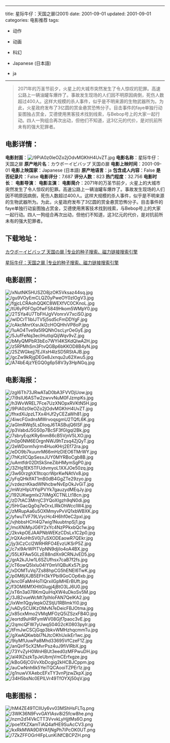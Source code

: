 
---
title: 星际牛仔：天国之扉(2001)
date: 2001-09-01
updated: 2001-09-01
categories: 电影推荐
tags:
- 动作
- 动画
- 科幻

- Japanese (日本語)
- ja
---


> 2071年的万圣节前夕，火星上的大城市突然发生了令人惊叹的犯罪。高速公路上一辆油罐车爆炸了。事故发生现场的人们因不明原因病倒，死伤人数超过400人。这样大规模的杀人事件，似乎是不明来源的生物武器所为。为此，火星政府发布了3亿圆的赏金悬赏恐怖分子。目击事件的faye单独行动妄图独占赏金，艾德使用黑客技术找到线索，与Bebop号上的大家一起行动。四人一狗组合再次出动，但他们不知道，这3亿元的代价，是对抗前所未有的强大犯罪者。

## **电影详情**：

**电影封面**：<img src="https://image.tmdb.org/t/p/w200/9PiA0z0leOZo2jOdvMGKhH4UvZT.jpg" alt="/9PiA0z0leOZo2jOdvMGKhH4UvZT.jpg" title="/9PiA0z0leOZo2jOdvMGKhH4UvZT.jpg">
**电影名称**：星际牛仔：天国之扉
**原产地片名**：カウボーイビバップ 天国の扉
**电影上映时间**：2001-09-01
**电影上映国家**：Japanese (日本語)
**原产地语言**：ja
**包含成人内容**：False
**是否纪录片**：False
**电影评分**：7.687
**评分人数**：823
**热门程度**：32.756
**电影时长**：
**电影导演**：
**电影主演**：
**电影简介**：2071年的万圣节前夕，火星上的大城市突然发生了令人惊叹的犯罪。高速公路上一辆油罐车爆炸了。事故发生现场的人们因不明原因病倒，死伤人数超过400人。这样大规模的杀人事件，似乎是不明来源的生物武器所为。为此，火星政府发布了3亿圆的赏金悬赏恐怖分子。目击事件的faye单独行动妄图独占赏金，艾德使用黑客技术找到线索，与Bebop号上的大家一起行动。四人一狗组合再次出动，但他们不知道，这3亿元的代价，是对抗前所未有的强大犯罪者。

## **下载地址**：
[カウボーイビバップ 天国の扉 |专业的种子搜索、磁力链接搜索引擎](https://movie.amd794.com:2083/?search=%E3%82%AB%E3%82%A6%E3%83%9C%E3%83%BC%E3%82%A4%E3%83%93%E3%83%90%E3%83%83%E3%83%97%20%E5%A4%A9%E5%9B%BD%E3%81%AE%E6%89%89&ordering=&mode=match_phrase&page_size=10&page=1)

[星际牛仔：天国之扉 |专业的种子搜索、磁力链接搜索引擎](https://movie.amd794.com:2083/?search=%E6%98%9F%E9%99%85%E7%89%9B%E4%BB%94%EF%BC%9A%E5%A4%A9%E5%9B%BD%E4%B9%8B%E6%89%89&ordering=&mode=match_phrase&page_size=10&page=1)
 

## **电影剧照**：
<img src="https://image.tmdb.org/t/p/original/xNutNK5HUSZO8jzOK5Vksaz44sq.jpg" alt="/xNutNK5HUSZO8jzOK5Vksaz44sq.jpg" title="/xNutNK5HUSZO8jzOK5Vksaz44sq.jpg"><img src="https://image.tmdb.org/t/p/original/gu9VOyEmCLQZ0yPweOY0zIOgV3.jpg" alt="/gu9VOyEmCLQZ0yPweOY0zIOgV3.jpg" title="/gu9VOyEmCLQZ0yPweOY0zIOgV3.jpg"><img src="https://image.tmdb.org/t/p/original/fgjcLCRAohQQKC8WEXfVC0CKnoL.jpg" alt="/fgjcLCRAohQQKC8WEXfVC0CKnoL.jpg" title="/fgjcLCRAohQQKC8WEXfVC0CKnoL.jpg"><img src="https://image.tmdb.org/t/p/original/tU6yP0FOpOfwF5849Hkom5WMpY0.jpg" alt="/tU6yP0FOpOfwF5849Hkom5WMpY0.jpg" title="/tU6yP0FOpOfwF5849Hkom5WMpY0.jpg"><img src="https://image.tmdb.org/t/p/original/2TSYa4U7TbFHJgVVonrxV7xciSO.jpg" alt="/2TSYa4U7TbFHJgVVonrxV7xciSO.jpg" title="/2TSYa4U7TbFHJgVVonrxV7xciSO.jpg"><img src="https://image.tmdb.org/t/p/original/wlDCrT1ibIJTV5j5sd5cFmDDYgF.jpg" alt="/wlDCrT1ibIJTV5j5sd5cFmDDYgF.jpg" title="/wlDCrT1ibIJTV5j5sd5cFmDDYgF.jpg"><img src="https://image.tmdb.org/t/p/original/cAkcMnrtXsrJkl2cHOQHhiVP8oP.jpg" alt="/cAkcMnrtXsrJkl2cHOQHhiVP8oP.jpg" title="/cAkcMnrtXsrJkl2cHOQHhiVP8oP.jpg"><img src="https://image.tmdb.org/t/p/original/1uAO4Tve9a5l9QNhOscLyrOeGyE.jpg" alt="/1uAO4Tve9a5l9QNhOscLyrOeGyE.jpg" title="/1uAO4Tve9a5l9QNhOscLyrOeGyE.jpg"><img src="https://image.tmdb.org/t/p/original/5JufFeNq3eclHutIqiQijWqv9vZ.jpg" alt="/5JufFeNq3eclHutIqiQijWqv9vZ.jpg" title="/5JufFeNq3eclHutIqiQijWqv9vZ.jpg"><img src="https://image.tmdb.org/t/p/original/bMyQMPbR3bEo7WYI4KSKdQlwA2H.jpg" alt="/bMyQMPbR3bEo7WYI4KSKdQlwA2H.jpg" title="/bMyQMPbR3bEo7WYI4KSKdQlwA2H.jpg"><img src="https://image.tmdb.org/t/p/original/z5RPMhSm3FtvQGBp6bKKOD8B4yN.jpg" alt="/z5RPMhSm3FtvQGBp6bKKOD8B4yN.jpg" title="/z5RPMhSm3FtvQGBp6bKKOD8B4yN.jpg"><img src="https://image.tmdb.org/t/p/original/25ZWGkejj7EJXsH4lzSD5RStAJB.jpg" alt="/25ZWGkejj7EJXsH4lzSD5RStAJB.jpg" title="/25ZWGkejj7EJXsH4lzSD5RStAJB.jpg"><img src="https://image.tmdb.org/t/p/original/gcZw9kRjgDEGe8Jxnqu2u62Xwu5.jpg" alt="/gcZw9kRjgDEGe8Jxnqu2u62Xwu5.jpg" title="/gcZw9kRjgDEGe8Jxnqu2u62Xwu5.jpg"><img src="https://image.tmdb.org/t/p/original/A74bE4jzYEGQ0g6p58V3y3HpNGq.jpg" alt="/A74bE4jzYEGQ0g6p58V3y3HpNGq.jpg" title="/A74bE4jzYEGQ0g6p58V3y3HpNGq.jpg">

## **电影海报**：
<img src="https://image.tmdb.org/t/p/original/zgI6Th73JRwATaD0bA3FVVDjUow.jpg" alt="/zgI6Th73JRwATaD0bA3FVVDjUow.jpg" title="/zgI6Th73JRwATaD0bA3FVVDjUow.jpg"><img src="https://image.tmdb.org/t/p/original/7i9sIU6ASTw2zwvvNuM0FJzmpKs.jpg" alt="/7i9sIU6ASTw2zwvvNuM0FJzmpKs.jpg" title="/7i9sIU6ASTw2zwvvNuM0FJzmpKs.jpg"><img src="https://image.tmdb.org/t/p/original/h3WvWREL7Fce7UzXNOpxRVKtN5H.jpg" alt="/h3WvWREL7Fce7UzXNOpxRVKtN5H.jpg" title="/h3WvWREL7Fce7UzXNOpxRVKtN5H.jpg"><img src="https://image.tmdb.org/t/p/original/9PiA0z0leOZo2jOdvMGKhH4UvZT.jpg" alt="/9PiA0z0leOZo2jOdvMGKhH4UvZT.jpg" title="/9PiA0z0leOZo2jOdvMGKhH4UvZT.jpg"><img src="https://image.tmdb.org/t/p/original/fhxdXiJpzLTXx4HJf2yCEZaWh81.jpg" alt="/fhxdXiJpzLTXx4HJf2yCEZaWh81.jpg" title="/fhxdXiJpzLTXx4HJf2yCEZaWh81.jpg"><img src="https://image.tmdb.org/t/p/original/4iwcFGxdnsMWrvoqsgmU2TQfL6K.jpg" alt="/4iwcFGxdnsMWrvoqsgmU2TQfL6K.jpg" title="/4iwcFGxdnsMWrvoqsgmU2TQfL6K.jpg"><img src="https://image.tmdb.org/t/p/original/aGlmRWq5LsDIoqJ6TASBujQ6ISF.jpg" alt="/aGlmRWq5LsDIoqJ6TASBujQ6ISF.jpg" title="/aGlmRWq5LsDIoqJ6TASBujQ6ISF.jpg"><img src="https://image.tmdb.org/t/p/original/p3VabdJ5GS0p7BcSF3fGIgql2Bk.jpg" alt="/p3VabdJ5GS0p7BcSF3fGIgql2Bk.jpg" title="/p3VabdJ5GS0p7BcSF3fGIgql2Bk.jpg"><img src="https://image.tmdb.org/t/p/original/7sbryEqzKRy6nm86cB5VjnV5LXO.jpg" alt="/7sbryEqzKRy6nm86cB5VjnV5LXO.jpg" title="/7sbryEqzKRy6nm86cB5VjnV5LXO.jpg"><img src="https://image.tmdb.org/t/p/original/n0p0NM6EOrgnNWJ9hTzsq4ZjQyT.jpg" alt="/n0p0NM6EOrgnNWJ9hTzsq4ZjQyT.jpg" title="/n0p0NM6EOrgnNWJ9hTzsq4ZjQyT.jpg"><img src="https://image.tmdb.org/t/p/original/2eWDorm1vjrm4HuoKHrj2Ef72ra.jpg" alt="/2eWDorm1vjrm4HuoKHrj2Ef72ra.jpg" title="/2eWDorm1vjrm4HuoKHrj2Ef72ra.jpg"><img src="https://image.tmdb.org/t/p/original/eDO9b7kuunrM66mHzDIEO6TMrWY.jpg" alt="/eDO9b7kuunrM66mHzDIEO6TMrWY.jpg" title="/eDO9b7kuunrM66mHzDIEO6TMrWY.jpg"><img src="https://image.tmdb.org/t/p/original/7hKzllCQpSesxJUY0MYRBoCgb8B.jpg" alt="/7hKzllCQpSesxJUY0MYRBoCgb8B.jpg" title="/7hKzllCQpSesxJUY0MYRBoCgb8B.jpg"><img src="https://image.tmdb.org/t/p/original/uAmtfdr02DtSkSneZibHMymSgP0.jpg" alt="/uAmtfdr02DtSkSneZibHMymSgP0.jpg" title="/uAmtfdr02DtSkSneZibHMymSgP0.jpg"><img src="https://image.tmdb.org/t/p/original/3ZHg1EK5TFUdvmyoL1XXJOe50zq.jpg" alt="/3ZHg1EK5TFUdvmyoL1XXJOe50zq.jpg" title="/3ZHg1EK5TFUdvmyoL1XXJOe50zq.jpg"><img src="https://image.tmdb.org/t/p/original/3w60rzghX1ltcqcrWprKwNAtVx8.jpg" alt="/3w60rzghX1ltcqcrWprKwNAtVx8.jpg" title="/3w60rzghX1ltcqcrWprKwNAtVx8.jpg"><img src="https://image.tmdb.org/t/p/original/yFqQHkIfAT1mB0dB4GgZTe29zyo.jpg" alt="/yFqQHkIfAT1mB0dB4GgZTe29zyo.jpg" title="/yFqQHkIfAT1mB0dB4GgZTe29zyo.jpg"><img src="https://image.tmdb.org/t/p/original/vzdeznKkadWNhcbwNvEpOkJvGiT.jpg" alt="/vzdeznKkadWNhcbwNvEpOkJvGiT.jpg" title="/vzdeznKkadWNhcbwNvEpOkJvGiT.jpg"><img src="https://image.tmdb.org/t/p/original/mWzHlpUtYqiPVYk7gauzydMEqJy.jpg" alt="/mWzHlpUtYqiPVYk7gauzydMEqJy.jpg" title="/mWzHlpUtYqiPVYk7gauzydMEqJy.jpg"><img src="https://image.tmdb.org/t/p/original/192UKwgmIx27iIMgXCTNLLt18cn.jpg" alt="/192UKwgmIx27iIMgXCTNLLt18cn.jpg" title="/192UKwgmIx27iIMgXCTNLLt18cn.jpg"><img src="https://image.tmdb.org/t/p/original/zD7tAC3MrnjC3YQoXIgzh9qN0di.jpg" alt="/zD7tAC3MrnjC3YQoXIgzh9qN0di.jpg" title="/zD7tAC3MrnjC3YQoXIgzh9qN0di.jpg"><img src="https://image.tmdb.org/t/p/original/5HrGacQg0q7eOrxLlRkOhWccIW4.jpg" alt="/5HrGacQg0q7eOrxLlRkOhWccIW4.jpg" title="/5HrGacQg0q7eOrxLlRkOhWccIW4.jpg"><img src="https://image.tmdb.org/t/p/original/zMRupAa6u5OXMmyvPvVQ1xbWBXK.jpg" alt="/zMRupAa6u5OXMmyvPvVQ1xbWBXK.jpg" title="/zMRupAa6u5OXMmyvPvVQ1xbWBXK.jpg"><img src="https://image.tmdb.org/t/p/original/yfwuTVF79LVycHc4H6hf0eC2pxI.jpg" alt="/yfwuTVF79LVycHc4H6hf0eC2pxI.jpg" title="/yfwuTVF79LVycHc4H6hf0eC2pxI.jpg"><img src="https://image.tmdb.org/t/p/original/vjhbbsHCH4Q7wig1NuubtnpSj1.jpg" alt="/vjhbbsHCH4Q7wig1NuubtnpSj1.jpg" title="/vjhbbsHCH4Q7wig1NuubtnpSj1.jpg"><img src="https://image.tmdb.org/t/p/original/moXNiMyJG6Y2xYc4NzPPkxbQc1w.jpg" alt="/moXNiMyJG6Y2xYc4NzPPkxbQc1w.jpg" title="/moXNiMyJG6Y2xYc4NzPPkxbQc1w.jpg"><img src="https://image.tmdb.org/t/p/original/2kvkpOEJAAPNbWEKzCDsLx1C2p0.jpg" alt="/2kvkpOEJAAPNbWEKzCDsLx1C2p0.jpg" title="/2kvkpOEJAAPNbWEKzCDsLx1C2p0.jpg"><img src="https://image.tmdb.org/t/p/original/rQXAoHhSV0j7uSXODEaowR7QEkr.jpg" alt="/rQXAoHhSV0j7uSXODEaowR7QEkr.jpg" title="/rQXAoHhSV0j7uSXODEaowR7QEkr.jpg"><img src="https://image.tmdb.org/t/p/original/jy3iCzCcl2WRHRFO4EvzUKSrP5Z.jpg" alt="/jy3iCzCcl2WRHRFO4EvzUKSrP5Z.jpg" title="/jy3iCzCcl2WRHRFO4EvzUKSrP5Z.jpg"><img src="https://image.tmdb.org/t/p/original/c7xl9ArWPlTVpNN9djiIo4oA4BX.jpg" alt="/c7xl9ArWPlTVpNN9djiIo4oA4BX.jpg" title="/c7xl9ArWPlTVpNN9djiIo4oA4BX.jpg"><img src="https://image.tmdb.org/t/p/original/55LKFAw5GLzE88ndXn9CRNJvED5.jpg" alt="/55LKFAw5GLzE88ndXn9CRNJvED5.jpg" title="/55LKFAw5GLzE88ndXn9CRNJvED5.jpg"><img src="https://image.tmdb.org/t/p/original/grA2kJUw1L6SZUfhsx7caB7f2fs.jpg" alt="/grA2kJUw1L6SZUfhsx7caB7f2fs.jpg" title="/grA2kJUw1L6SZUfhsx7caB7f2fs.jpg"><img src="https://image.tmdb.org/t/p/original/cT6owQ5Ixlu04lY0mVIQBuKx57t.jpg" alt="/cT6owQ5Ixlu04lY0mVIQBuKx57t.jpg" title="/cT6owQ5Ixlu04lY0mVIQBuKx57t.jpg"><img src="https://image.tmdb.org/t/p/original/xDOMTuVq7Zs88hpCG5hENEI6TwK.jpg" alt="/xDOMTuVq7Zs88hpCG5hENEI6TwK.jpg" title="/xDOMTuVq7Zs88hpCG5hENEI6TwK.jpg"><img src="https://image.tmdb.org/t/p/original/p0M6jXJB5EFH3kYPbi9GoCOp6xb.jpg" alt="/p0M6jXJB5EFH3kYPbi9GoCOp6xb.jpg" title="/p0M6jXJB5EFH3kYPbi9GoCOp6xb.jpg"><img src="https://image.tmdb.org/t/p/original/knc0FaMnHoTlQrxilGpMHErBUft.jpg" alt="/knc0FaMnHoTlQrxilGpMHErBUft.jpg" title="/knc0FaMnHoTlQrxilGpMHErBUft.jpg"><img src="https://image.tmdb.org/t/p/original/f3OM6MfXHltGIugj4jBtO3LJ6U0.jpg" alt="/f3OM6MfXHltGIugj4jBtO3LJ6U0.jpg" title="/f3OM6MfXHltGIugj4jBtO3LJ6U0.jpg"><img src="https://image.tmdb.org/t/p/original/xT6n3a078KmQuiHqXW4uDkoSv5M.jpg" alt="/xT6n3a078KmQuiHqXW4uDkoSv5M.jpg" title="/xT6n3a078KmQuiHqXW4uDkoSv5M.jpg"><img src="https://image.tmdb.org/t/p/original/3JB2vueWcMt7plhloFAN7QelKA2.jpg" alt="/3JB2vueWcMt7plhloFAN7QelKA2.jpg" title="/3JB2vueWcMt7plhloFAN7QelKA2.jpg"><img src="https://image.tmdb.org/t/p/original/ixWm1QgylepkOZStjU1RBImkYi0.jpg" alt="/ixWm1QgylepkOZStjU1RBImkYi0.jpg" title="/ixWm1QgylepkOZStjU1RBImkYi0.jpg"><img src="https://image.tmdb.org/t/p/original/vADySCUlKzOMvN7eDeicFBJOtma.jpg" alt="/vADySCUlKzOMvN7eDeicFBJOtma.jpg" title="/vADySCUlKzOMvN7eDeicFBJOtma.jpg"><img src="https://image.tmdb.org/t/p/original/x85cxMmo2VMqMFOzQ5iZSzxFB4O.jpg" alt="/x85cxMmo2VMqMFOzQ5iZSzxFB4O.jpg" title="/x85cxMmo2VMqMFOzQ5iZSzxFB4O.jpg"><img src="https://image.tmdb.org/t/p/original/eortd9uHRFymWV08Gjf7paoc3vE.jpg" alt="/eortd9uHRFymWV08Gjf7paoc3vE.jpg" title="/eortd9uHRFymWV08Gjf7paoc3vE.jpg"><img src="https://image.tmdb.org/t/p/original/2qmcQFW7yUwqS04G2cK0803pyIr.jpg" alt="/2qmcQFW7yUwqS04G2cK0803pyIr.jpg" title="/2qmcQFW7yUwqS04G2cK0803pyIr.jpg"><img src="https://image.tmdb.org/t/p/original/tFmJwCSCjGqp3bkvWMHzhqcmmTu.jpg" alt="/tFmJwCSCjGqp3bkvWMHzhqcmmTu.jpg" title="/tFmJwCSCjGqp3bkvWMHzhqcmmTu.jpg"><img src="https://image.tmdb.org/t/p/original/gXwAQKwbbl7NJtcOKhUxikEr1wc.jpg" alt="/gXwAQKwbbl7NJtcOKhUxikEr1wc.jpg" title="/gXwAQKwbbl7NJtcOKhUxikEr1wc.jpg"><img src="https://image.tmdb.org/t/p/original/9iyMfUuwPa8Mhd33695VfCzeF1Z.jpg" alt="/9iyMfUuwPa8Mhd33695VfCzeF1Z.jpg" title="/9iyMfUuwPa8Mhd33695VfCzeF1Z.jpg"><img src="https://image.tmdb.org/t/p/original/anQirF5cX2MvrPsz4uJ9fiVlRbX.jpg" alt="/anQirF5cX2MvrPsz4uJ9fiVlRbX.jpg" title="/anQirF5cX2MvrPsz4uJ9fiVlRbX.jpg"><img src="https://image.tmdb.org/t/p/original/73YvZyH0WnHBUt3eed0zMFPwuDH.jpg" alt="/73YvZyH0WnHBUt3eed0zMFPwuDH.jpg" title="/73YvZyH0WnHBUt3eed0zMFPwuDH.jpg"><img src="https://image.tmdb.org/t/p/original/al49lZszkTpJeUbmjVmCErfxgze.jpg" alt="/al49lZszkTpJeUbmjVmCErfxgze.jpg" title="/al49lZszkTpJeUbmjVmCErfxgze.jpg"><img src="https://image.tmdb.org/t/p/original/kBoG6jCGVvXbDcgig2kHCBJCppm.jpg" alt="/kBoG6jCGVvXbDcgig2kHCBJCppm.jpg" title="/kBoG6jCGVvXbDcgig2kHCBJCppm.jpg"><img src="https://image.tmdb.org/t/p/original/auCwNnh6k5YeiTQCAooiTZPEr1z.jpg" alt="/auCwNnh6k5YeiTQCAooiTZPEr1z.jpg" title="/auCwNnh6k5YeiTQCAooiTZPEr1z.jpg"><img src="https://image.tmdb.org/t/p/original/g1nuwVXAebcEFxTY3vnPjzwZkpX.jpg" alt="/g1nuwVXAebcEFxTY3vnPjzwZkpX.jpg" title="/g1nuwVXAebcEFxTY3vnPjzwZkpX.jpg"><img src="https://image.tmdb.org/t/p/original/34H5bsNc0EPILVr49TfOYXj50qV.jpg" alt="/34H5bsNc0EPILVr49TfOYXj50qV.jpg" title="/34H5bsNc0EPILVr49TfOYXj50qV.jpg">

## **电影图标**：
<img src="https://image.tmdb.org/t/p/original/hM4ZE49TCIIUy6vv03MShHsFLTq.png" alt="/hM4ZE49TCIIUy6vv03MShHsFLTq.png" title="/hM4ZE49TCIIUy6vv03MShHsFLTq.png"><img src="https://image.tmdb.org/t/p/original/3WK36N9FvvGAYIAsv8i25fcw8he.png" alt="/3WK36N9FvvGAYIAsv8i25fcw8he.png" title="/3WK36N9FvvGAYIAsv8i25fcw8he.png"><img src="https://image.tmdb.org/t/p/original/nzm2d14VkCTT3VvvkLyHjjtMs6O.png" alt="/nzm2d14VkCTT3VvvkLyHjjtMs6O.png" title="/nzm2d14VkCTT3VvvkLyHjjtMs6O.png"><img src="https://image.tmdb.org/t/p/original/poe1fXZXamTiAQ4afHE9SuAcCV3.png" alt="/poe1fXZXamTiAQ4afHE9SuAcCV3.png" title="/poe1fXZXamTiAQ4afHE9SuAcCV3.png"><img src="https://image.tmdb.org/t/p/original/kxRkMWA9D8YAfjNgPh7iPcOK0UT.png" alt="/kxRkMWA9D8YAfjNgPh7iPcOK0UT.png" title="/kxRkMWA9D8YAfjNgPh7iPcOK0UT.png"><img src="https://image.tmdb.org/t/p/original/7ZkZFFOGrHlFpLunKiNfCBCPZH.png" alt="/7ZkZFFOGrHlFpLunKiNfCBCPZH.png" title="/7ZkZFFOGrHlFpLunKiNfCBCPZH.png">

